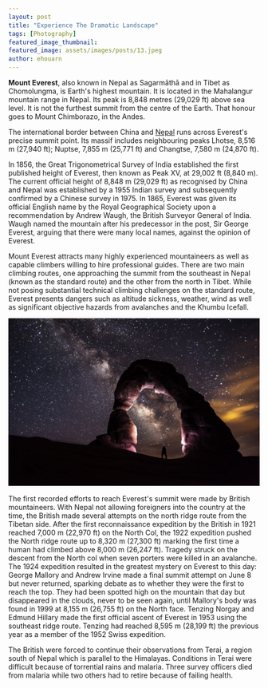 ```yaml
---
layout: post
title: "Experience The Dramatic Landscape"
tags: [Photography]
featured_image_thumbnail:
featured_image: assets/images/posts/13.jpeg
author: ehouarn
---
```


**Mount Everest**, also known in Nepal as Sagarmāthā and in Tibet as Chomolungma, is Earth's highest mountain. It is located in the Mahalangur mountain range in Nepal. Its peak is 8,848 metres (29,029 ft) above sea level. It is not the furthest summit from the centre of the Earth. That honour goes to Mount Chimborazo, in the Andes.

<!--more-->

The international border between China and [Nepal](https://en.wikipedia.org/wiki/Nepal) runs across Everest's precise summit point. Its massif includes neighbouring peaks Lhotse, 8,516 m (27,940 ft); Nuptse, 7,855 m (25,771 ft) and Changtse, 7,580 m (24,870 ft).

In 1856, the Great Trigonometrical Survey of India established the first published height of Everest, then known as Peak XV, at 29,002 ft (8,840 m). The current official height of 8,848 m (29,029 ft) as recognised by China and Nepal was established by a 1955 Indian survey and subsequently confirmed by a Chinese survey in 1975. In 1865, Everest was given its official English name by the Royal Geographical Society upon a recommendation by Andrew Waugh, the British Surveyor General of India. Waugh named the mountain after his predecessor in the post, Sir George Everest, arguing that there were many local names, against the opinion of Everest.

Mount Everest attracts many highly experienced mountaineers as well as capable climbers willing to hire professional guides. There are two main climbing routes, one approaching the summit from the southeast in Nepal (known as the standard route) and the other from the north in Tibet. While not posing substantial technical climbing challenges on the standard route, Everest presents dangers such as altitude sickness, weather, wind as well as significant objective hazards from avalanches and the Khumbu Icefall.

![](assets/images/posts/20.jpg#wide)

The first recorded efforts to reach Everest's summit were made by British mountaineers. With Nepal not allowing foreigners into the country at the time, the British made several attempts on the north ridge route from the Tibetan side. After the first reconnaissance expedition by the British in 1921 reached 7,000 m (22,970 ft) on the North Col, the 1922 expedition pushed the North ridge route up to 8,320 m (27,300 ft) marking the first time a human had climbed above 8,000 m (26,247 ft). Tragedy struck on the descent from the North col when seven porters were killed in an avalanche. The 1924 expedition resulted in the greatest mystery on Everest to this day: George Mallory and Andrew Irvine made a final summit attempt on June 8 but never returned, sparking debate as to whether they were the first to reach the top. They had been spotted high on the mountain that day but disappeared in the clouds, never to be seen again, until Mallory's body was found in 1999 at 8,155 m (26,755 ft) on the North face. Tenzing Norgay and Edmund Hillary made the first official ascent of Everest in 1953 using the southeast ridge route. Tenzing had reached 8,595 m (28,199 ft) the previous year as a member of the 1952 Swiss expedition.

The British were forced to continue their observations from Terai, a region south of Nepal which is parallel to the Himalayas. Conditions in Terai were difficult because of torrential rains and malaria. Three survey officers died from malaria while two others had to retire because of failing health.
